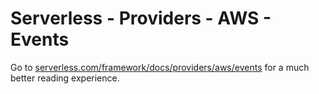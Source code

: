<!--
title: Serverless Framework - AWS Lambda Events
menuText: Events
layout: Doc
-->

# Serverless - Providers - AWS - Events

Go to [serverless.com/framework/docs/providers/aws/events](https://www.serverless.com/framework/docs/providers/aws/events) for a much better reading experience.

